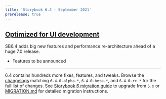 ```yaml
---
title: 'Storybook 6.4 - September 2021'
prerelease: true
---
```


## [Optimized for UI development](https://github.com/storybookjs/storybook/issues/15355)

SB6.4 adds big new features and performance re-architecture ahead of a huge 7.0 release.

- Features to be announced

---

6.4 contains hundreds more fixes, features, and tweaks. Browse the [changelogs](https://github.com/storybookjs/storybook/blob/next/CHANGELOG.md) matching `6.4.0-alpha.*`, `6.4.0-beta.*`, and `6.4.0-rc.*` for the full list of changes. See [Storybook 6 migration guide](https://storybook.js.org/blog/storybook-6-migration-guide/) to upgrade from `5.x` or [MIGRATION.md](https://github.com/storybookjs/storybook/blob/next/MIGRATION.md) for detailed migration instructions.
